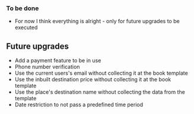 ### To be done
 - For now I think everything is alright - only for future upgrades to be executed

 ## Future upgrades
  - Add a payment feature to be in use
  - Phone number verification
  - Use the current users's email without collecting it at the book template
  - Use the inbuilt destination price without collecting it at the book template
  - Use the place's destination name without collecting the data from the template
  - Date restriction to not pass a predefined time period